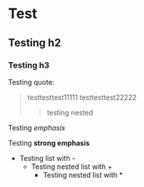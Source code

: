 Test
=====

Testing h2
-----------

### Testing h3 ###

Testing quote:
>testtesttest11111
>testtesttest22222
>>testing nested

Testing *emphasis*

Testing **strong emphasis**

- Testing list with -
    + Testing nested list with +
        * Testing nested list with *
